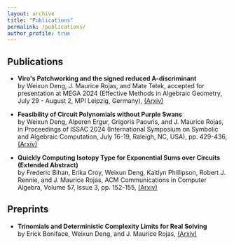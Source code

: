 ```yaml
---
layout: archive
title: "Publications"
permalink: /publications/
author_profile: true
---
```



## Publications ##
* **Viro's Patchworking and the signed reduced A-discriminant** <br/>
by Weixun Deng, J. Maurice Rojas, and Mate Telek,
accepted for presentation at MEGA 2024 (Effective Methods in Algebraic Geometry, July 29 - August 2, MPI Leipzig, Germany),  <a href="https://arxiv.org/abs/2403.08497" target="_blank">(Arxiv)</a>

* **Feasibility of Circuit Polynomials without Purple Swans** <br/>
by Weixun Deng, Alperen Ergur, Grigoris Paouris, and J. Maurice Rojas,
in Proceedings of ISSAC 2024 (International Symposium on Symbolic and Algebraic Computation, July 16-19, Raleigh, NC, USA), pp. 429-436,  <a href="https://arxiv.org/abs/2403.08497" target="_blank">(Arxiv)</a>

* **Quickly Computing Isotopy Type for Exponential Sums over Circuits (Extended Abstract)** <br/>
by Frederic Bihan, Erika Croy, Weixun Deng, Kaitlyn Phillipson, Robert J. Rennie, and J. Maurice Rojas,
ACM Communications in Computer Algebra, Volume 57, Issue 3, pp. 152-155,  <a href="https://arxiv.org/abs/2403.08497" target="_blank">(Arxiv)</a>

## Preprints ##
* **Trinomials and Deterministic Complexity Limits for Real Solving** <br/>
by Erick Boniface, Weixun Deng, and J. Maurice Rojas,  <a href="https://arxiv.org/abs/2202.06115" target="_blank">(Arxiv)</a>

